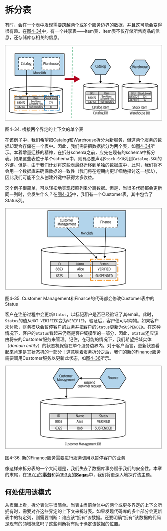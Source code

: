 # 拆分表
有时，会在一个表中发现需要跨越两个或多个服务边界的数据，并且这可能会变得很有趣。在[图4-34](#f434)中，有一个共享表——Item表，Item表不仅存储所售商品的信息，还存储库存相关的信息。

![](../images/4_34.png)

<span id='f434'>图4-34</span>. 桥接两个界定的上下文的单个表

在该例子中，我们希望把Catalog和Warehouse拆分为新服务，但这两个服务的数据却混合存储在一个表中。因此，我们需要把数据拆分为两个表，如[图4-34](#f434)所示。本着增量迁移的精神，在拆分schema之前，应先在现有的schema中拆分表。如果这些表位于单个schema中，则有必要声明`Stock.SKU`列到`Catalog.SKU`的外键。但是，由于我们计划将这些表最终迁移到单独的数据库中，此时，我们将不会用一个数据库来确保数据的一致性（我们将在短期内更详细地探讨这一想法），因此我们可能不会从创建外键中获得太多收益。

这个例子很简单，可以轻松地实现按照列来分离数据。但是，当很多代码都会更新同一列时，会发生什么？在[图4-35](#f435)中，我们有一个Customer表，其中包含了Status列。

![](../images/4_35.png)

<span id='f435'>图4-35</span>. Customer Management和Finance的代码都会修改Customer表中的Status

客户在注册过程中会更新`Status`，以标记客户是否已经验证了其email。此时，`Status`的值从`NOT_VERIFIED`变为`VERIFIED`。验证后，客户便可以购物。如果客户未付款，财务模块会暂停客户的业务并把客户的`Status`更新为`SUSPENDED`。在这种情况下，客户的`Status`看起来仍然是客户域模型的一部分，因此，`Status`还应该由将来的Customer服务来管理。记住，在可能的情况下，我们希望把域实体（*domain entity*）的状态机保留在单个服务边界内。对于客户而言，更新状态看起来肯定是其状态机的一部分！这意味着服务拆分之后，我们的新的Finance服务需要调用Customer服务以更新此状态，如[图4-36](#f436)所示。

![](../images/4_36.png)

<span id='f436'>图4-36</span>. 新的Finance服务需要进行服务调用以暂停客户的业务

像这样来拆分表的一个大问题是，我们失去了数据库事务赋予我们的安全性。本章的末尾，在[187页的**事务**]()和第[193页的**Sagas**]()中，我们将更深入地探讨该主题。

## 何处使用该模式
从表面上看，拆分表似乎很简单。当表由当前单体中的两个或更多界定的上下文所拥有时，需要对齐这些界定的上下文来拆分表。如果发现代码库的多个部分会更新表中的特定列，则需要判断：谁应该“拥有”该数据。还要明确“拥有”该数据的代码是现有的领域概念吗？这些判断将有助于确定该数据的位置。
